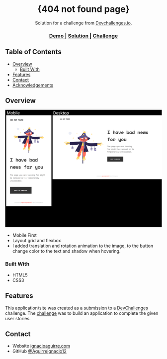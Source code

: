 <!-- Please update value in the {}  -->

<h1 align="center">{404 not found page}</h1>

<div align="center">
   Solution for a challenge from  <a href="http://devchallenges.io" target="_blank">Devchallenges.io</a>.
</div>

<div align="center">
  <h3>
    <a href="https://404-not-found-page-seven.vercel.app/">
      Demo
    </a>
    <span> | </span>
    <a href="https://github.com/Aguirreignacio12/404-not-found-page">
      Solution
    </a>
    <span> | </span>
    <a href="https://devchallenges.io/challenges/wBunSb7FPrIepJZAg0sY">
      Challenge
    </a>
  </h3>
</div>

<!-- TABLE OF CONTENTS -->

## Table of Contents

- [Overview](#overview)
  - [Built With](#built-with)
- [Features](#features)
- [Contact](#contact)
- [Acknowledgements](#acknowledgements)

<!-- OVERVIEW -->

## Overview
![screenshot](./overview/design.png)

- Mobile First
- Layout grid and flexbox
- I added translation and rotation animation to the image, to the button change color to the text and shadow when hovering.

### Built With

<!-- This section should list any major frameworks that you built your project using. Here are a few examples.-->
- HTML5
- CSS3

## Features

<!-- List the features of your application or follow the template. Don't share the figma file here :) -->

This application/site was created as a submission to a [DevChallenges](https://devchallenges.io/challenges) challenge. The [challenge](https://devchallenges.io/challenges/wBunSb7FPrIepJZAg0sY) was to build an application to complete the given user stories.


## Contact

- Website [ignacioaguirre.com](https://ignacioaguirre.com)
- GitHub [@Aguirreignacio12](https://github.com/Aguirreignacio12/)
